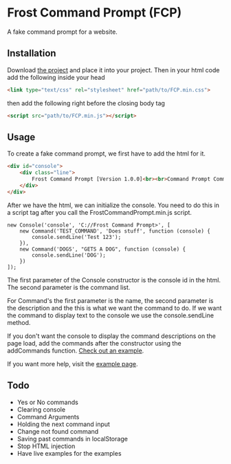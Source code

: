 # Frost Command Prompt (FCP)

A fake command prompt for a website. 

## Installation 

Download [the project](https://github.com/Avery246813579/Frost-Command-Prompt/releases) and place it into your project. Then in your html code add the following inside your head
```html
<link type="text/css" rel="stylesheet" href="path/to/FCP.min.css">
```

then add the following right before the closing body tag
```html
<script src="path/to/FCP.min.js"></script>
```

## Usage

To create a fake command prompt, we first have to add the html for it. 
```html
<div id="console">
    <div class="line">
        Frost Command Prompt [Version 1.0.0]<br><br>Command Prompt Commands:<br>
    </div>
</div>
```

After we have the html, we can initialize the console. You need to do this in a script tag after you call the FrostCommandPrompt.min.js script.
```
new Console('console', 'C://Frost Command Prompt>', [
    new Command('TEST_COMMAND', 'Does stuff', function (console) {
        console.sendLine('Test 123');
    }),
    new Command('DOGS', "GETS A DOG", function (console) {
        console.sendLine('DOG');
    })
]);
```

The first parameter of the Console constructor is the console id in the html. The second parameter is the command list. 


For Command's the first parameter is the name, the second parameter is the description and the this is what we want the command to do. If we want the command to display text to the console we use the console.sendLine method. 


If you don't want the console to display the command descriptions on the page load, add the commands after the constructor using the addCommands function. [Check out an example](examples/nodescription/index.html).

If you want more help, visit the [example page](examples/README.md). 

## Todo
- Yes or No commands
- Clearing console
- Command Arguments
- Holding the next command input
- Change not found command
- Saving past commands in localStorage
- Stop HTML injection
- Have live examples for the examples